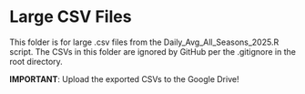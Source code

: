 # Large CSV Files

This folder is for large .csv files from the Daily_Avg_All_Seasons_2025.R script.
The CSVs in this folder are ignored by GitHub per the .gitignore in the root directory. 

**IMPORTANT**: Upload the exported CSVs to the Google Drive!
